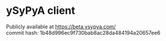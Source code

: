 # ySyPyA client

Publicly available at https://beta.ysypya.com/  
commit hash: 1b48d996ec9f730bab8ac28da484194a20657ee6
